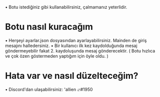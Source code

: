 • Botu istediğiniz gibi kullanabilirsiniz, çalmamanız yeterlidir.

# Botu nasıl kuracağım

• Herşeyi ayarlar.json dosyasından ayarlayabilirsiniz. Mainden de giriş mesajını halledersiniz.
• Bir kullanıcı ilk kez kaydolduğunda mesaj göndermeyebilir fakat 2. kaydoluşunda mesaj gönderecektir. ( Botu hızlıca ve çok özen göstermeden yaptığım için öyle oldu. )

# Hata var ve nasıl düzelteceğim?

• Discord'dan ulaşabilirsiniz: 'allien ග#1950
